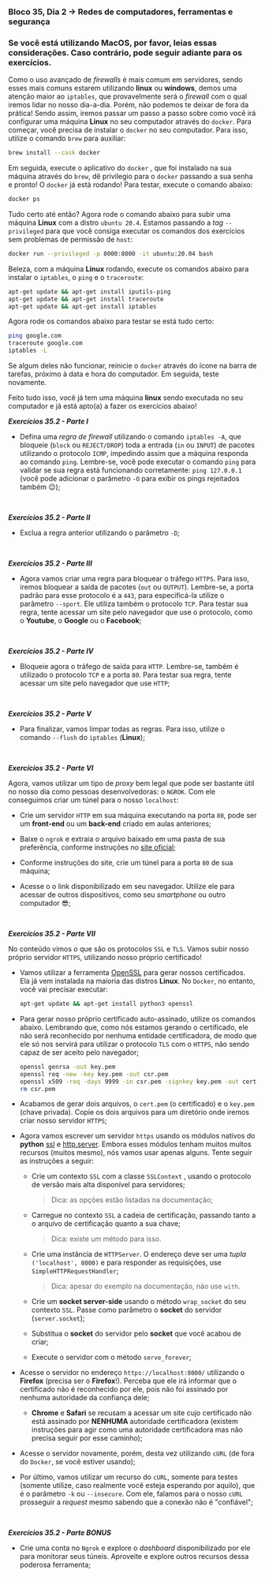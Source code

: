 ### Bloco 35, Dia 2 -> Redes de computadores, ferramentas e segurança

### **Se você está utilizando **MacOS**, por favor, leias essas considerações. Caso contrário, pode seguir adiante para os exercícios.**

Como o uso avançado de _firewalls_ é mais comum em servidores, sendo esses mais comuns estarem utilizando **linux** ou **windows**, demos uma atenção maior ao `iptables`, que provavelmente será o _firewall_ com o qual iremos lidar no nosso dia-a-dia.
Porém, não podemos te deixar de fora da prática! Sendo assim, iremos passar um passo a passo sobre como você irá configurar uma máquina **Linux** no seu computador através do `docker`. Para começar, você precisa de instalar o `docker` no seu computador. Para isso, utilize o comando `brew` para auxiliar:

```bash
brew install --cask docker
```

Em seguida, execute o aplicativo do `docker` , que foi instalado na sua máquina através do `brew`, dê privilegio para o `docker` passando a sua senha e pronto! O `docker` já está rodando! Para testar, execute o comando abaixo:

```bash
docker ps
```

Tudo certo até então? Agora rode o comando abaixo para subir uma máquina **Linux** com a distro `ubuntu 20.4`. Estamos passando a _tag_ `--privileged` para que você consiga executar os comandos dos exercícios sem problemas de permissão de `host`:

```bash
docker run --privileged -p 8000:8000 -it ubuntu:20.04 bash
```

Beleza, com a máquina **Linux** rodando, execute os comandos abaixo para instalar o `iptables`, o `ping` e o `traceroute`:

```bash
apt-get update && apt-get install iputils-ping
apt-get update && apt-get install traceroute
apt-get update && apt-get install iptables
```

Agora rode os comandos abaixo para testar se está tudo certo:

```bash
ping google.com
traceroute google.com
iptables -L
```

Se algum deles não funcionar, reinicie o `docker` através do ícone na barra de tarefas, próximo à data e hora do computador. Em seguida, teste novamente.

Feito tudo isso, você já tem uma máquina **linux** sendo executada no seu computador e já está apto(a) a fazer os exercícios abaixo!

_**Exercícios 35.2 - Parte I**_

 - Defina uma _regra de firewall_ utilizando o comando `iptables -A`, que bloqueie (`block` ou `REJECT/DROP`) toda a entrada (`in` ou `INPUT`) de pacotes utilizando o protocolo `ICMP`, impedindo assim que a máquina responda ao comando `ping`. Lembre-se, você pode executar o comando `ping` para validar se sua regra está funcionando corretamente: `ping 127.0.0.1` (você pode adicionar o parâmetro `-O` para exibir os pings rejeitados também 😉);

<br>

_**Exercícios 35.2 - Parte II**_

 - Exclua a regra anterior utilizando o parâmetro `-D`;

<br>

_**Exercícios 35.2 - Parte III**_

 - Agora vamos criar uma regra para bloquear o tráfego `HTTPS`. Para isso, iremos bloquear a saída de pacotes (`out` ou `OUTPUT`). Lembre-se, a porta padrão para esse protocolo é a `443`, para especificá-la utilize o parâmetro `--sport`. Ele utiliza também o protocolo `TCP`. Para testar sua regra, tente acessar um site pelo navegador que use o protocolo, como o **Youtube**, o **Google** ou o **Facebook**;

<br>

_**Exercícios 35.2 - Parte IV**_

 - Bloqueie agora o tráfego de saída para `HTTP`. Lembre-se, também é utilizado o protocolo `TCP` e a porta `80`. Para testar sua regra, tente acessar um site pelo navegador que use `HTTP`;

<br>

_**Exercícios 35.2 - Parte V**_

 - Para finalizar, vamos limpar todas as regras. Para isso, utilize o comando `--flush` do `iptables` (**Linux**);

<br>

_**Exercícios 35.2 - Parte VI**_

Agora, vamos utilizar um tipo de _proxy_ bem legal que pode ser bastante útil no nosso dia como pessoas desenvolvedoras: o `NGROK`. Com ele conseguimos criar um túnel para o nosso `localhost`:

 - Crie um servidor `HTTP` em sua máquina executando na porta `80`, pode ser um **front-end** ou um **back-end** criado em aulas anteriores;

 - Baixe o `ngrok` e extraia o arquivo baixado em uma pasta de sua preferência, conforme instruções no [site oficial](https://ngrok.com/download);

 - Conforme instruções do site, crie um túnel para a porta `80` de sua máquina;

 - Acesse o o link disponibilizado em seu navegador. Utilize ele para acessar de outros dispositivos, como seu _smartphone_ ou outro computador 😎;

<br>

_**Exercícios 35.2 - Parte VII**_

No conteúdo vimos o que são os protocolos `SSL` e `TLS`. Vamos subir nosso próprio servidor `HTTPS`, utilizando nosso próprio certificado!

 - Vamos utilizar a ferramenta [OpenSSL](https://www.openssl.org/) para gerar nossos certificados. Ela já vem instalada na maioria das distros **Linux**. No `Docker`, no entanto, você vai precisar executar:

    ```bash
    apt-get update && apt-get install python3 openssl
    ```

 - Para gerar nosso próprio certificado auto-assinado, utilize os comandos abaixo. Lembrando que, como nós estamos gerando o certificado, ele não será reconhecido por nenhuma entidade certificadora, de modo que ele só nos servirá para utilizar o protocolo `TLS` com o `HTTPS`, não sendo capaz de ser aceito pelo navegador;

    ```bash
    openssl genrsa -out key.pem
    openssl req -new -key key.pem -out csr.pem
    openssl x509 -req -days 9999 -in csr.pem -signkey key.pem -out cert.pem
    rm csr.pem
    ```

 - Acabamos de gerar dois arquivos, o `cert.pem` (o certificado) e o `key.pem` (chave privada). Copie os dois arquivos para um diretório onde iremos criar nosso servidor `HTTPS`;

 - Agora vamos escrever um servidor `https` usando os módulos nativos do **python** [ssl](https://docs.python.org/3/library/ssl.html) e [http.server](https://docs.python.org/3/library/http.server.html). Embora esses módulos tenham muitos muitos recursos (muitos mesmo), nós vamos usar apenas alguns. Tente seguir as instruções a seguir:

   - Crie um contexto `SSL` com a classe `SSLContext` , usando o protocolo de versão mais alta disponível para servidores;
      > Dica: as opções estão listadas na documentação;

   - Carregue no contexto `SSL` a cadeia de certificação, passando tanto a o arquivo de certificação quanto a sua chave;
      > Dica: existe um método para isso.

   - Crie uma instância de `HTTPServer`. O endereço deve ser uma _tupla_ `('localhost', 8000)` e para responder as requisições, use `SimpleHTTPRequestHandler`;
      > Dica: apesar do exemplo na documentação, não use `with`.

   - Crie um **socket server-side** usando o método `wrap_socket` do seu contexto `SSL`. Passe como parâmetro o **socket** do servidor (`server.socket`);

   - Substitua o **socket** do servidor pelo **socket** que você acabou de criar;

   - Execute o servidor com o método `serve_forever`;

 - Acesse o servidor no endereço `https://localhost:8000/` utilizando o **Firefox** (precisa ser o **Firefox**!). Perceba que ele irá informar que o certificado não é reconhecido por ele, pois não foi assinado por nenhuma autoridade da confiança dele;
   - **Chrome** e **Safari** se recusam a acessar um site cujo certificado não está assinado por **NENHUMA** autoridade certificadora (existem instruções para agir como uma autoridade certificadora mas não precisa seguir por esse caminho);

 - Acesse o servidor novamente, porém, desta vez utilizando `cURL` (de fora do `Docker`, se você estiver usando);

 - Por último, vamos utilizar um recurso do `cURL`, somente para testes (somente utilize, caso realmente você esteja esperando por aquilo), que é o parâmetro `-k` ou `--insecure`. Com ele, falamos para o nosso `cURL` prosseguir a _request_ mesmo sabendo que a conexão não é "confiável";

<br>

_**Exercícios 35.2 - Parte BONUS**_

 - Crie uma conta no `Ngrok` e explore o _dashboard_ disponibilizado por ele para monitorar seus túneis. Aproveite e explore outros recursos dessa poderosa ferramenta;
